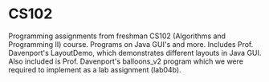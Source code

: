 # CS102
Programming assignments from freshman CS102 (Algorithms and Programming II) course. Programs on Java GUI's and more.
Includes Prof. Davenport's LayoutDemo, which demonstrates different layouts in Java GUI. Also included is Prof. Davenport's balloons_v2 program which we were required to implement as a lab assignment (lab04b).
